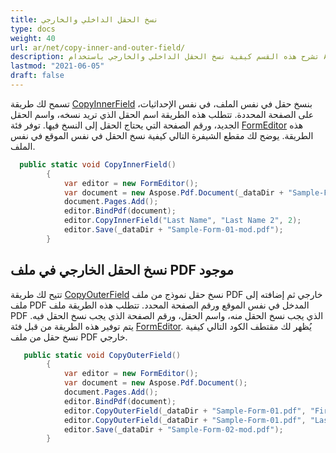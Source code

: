 ```yaml
---
title: نسخ الحقل الداخلي والخارجي
type: docs
weight: 40
url: ar/net/copy-inner-and-outer-field/
description: تشرح هذه القسم كيفية نسخ الحقل الداخلي والخارجي باستخدام Aspose.PDF Facades باستخدام فئة FormEditor.
lastmod: "2021-06-05"
draft: false
---
```


تسمح لك طريقة [CopyInnerField](https://reference.aspose.com/pdf/net/aspose.pdf.facades/formeditor/methods/copyinnerfield/index) بنسخ حقل في نفس الملف، في نفس الإحداثيات، على الصفحة المحددة. تتطلب هذه الطريقة اسم الحقل الذي تريد نسخه، واسم الحقل الجديد، ورقم الصفحة التي يحتاج الحقل إلى النسخ فيها. توفر فئة [FormEditor](https://reference.aspose.com/html/net/aspose.html.forms/formeditor) هذه الطريقة. يوضح لك مقطع الشيفرة التالي كيفية نسخ الحقل في نفس الموقع في نفس الملف.

```csharp
  public static void CopyInnerField()
        {
            var editor = new FormEditor();
            var document = new Aspose.Pdf.Document(_dataDir + "Sample-Form-01.pdf");
            document.Pages.Add();
            editor.BindPdf(document);
            editor.CopyInnerField("Last Name", "Last Name 2", 2);
            editor.Save(_dataDir + "Sample-Form-01-mod.pdf");
        }
```

## نسخ الحقل الخارجي في ملف PDF موجود

تتيح لك طريقة [CopyOuterField](https://reference.aspose.com/pdf/net/aspose.pdf.facades/formeditor/methods/copyouterfield/index) نسخ حقل نموذج من ملف PDF خارجي ثم إضافته إلى ملف PDF المدخل في نفس الموقع ورقم الصفحة المحدد. تتطلب هذه الطريقة ملف PDF الذي يجب نسخ الحقل منه، واسم الحقل، ورقم الصفحة الذي يجب نسخ الحقل فيه. يتم توفير هذه الطريقة من قبل فئة [FormEditor](https://reference.aspose.com/html/net/aspose.html.forms/formeditor). يُظهر لك مقتطف الكود التالي كيفية نسخ حقل من ملف PDF خارجي.

```csharp
   public static void CopyOuterField()
        {
            var editor = new FormEditor();
            var document = new Aspose.Pdf.Document();
            document.Pages.Add();
            editor.BindPdf(document);
            editor.CopyOuterField(_dataDir + "Sample-Form-01.pdf", "First Name", 1);
            editor.CopyOuterField(_dataDir + "Sample-Form-01.pdf", "Last Name", 1);
            editor.Save(_dataDir + "Sample-Form-02-mod.pdf");
        }
```